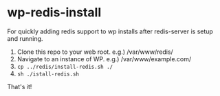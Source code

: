 # wp-redis-install
For quickly adding redis support to wp installs after redis-server is setup and running.


1. Clone this repo to your web root.  e.g.) /var/www/redis/
2. Navigate to an instance of WP. e.g.) /var/www/example.com/
3. `cp ../redis/install-redis.sh ./`
4. `sh ./istall-redis.sh`

That's it!
